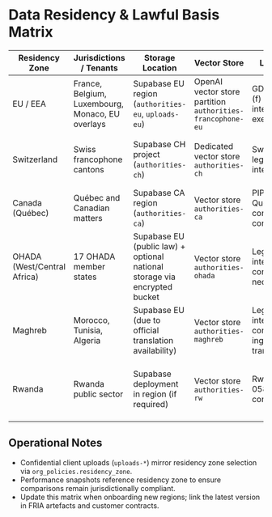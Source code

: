 # Data Residency & Lawful Basis Matrix

| Residency Zone | Jurisdictions / Tenants | Storage Location | Vector Store | Lawful Basis | Additional Controls |
| --- | --- | --- | --- | --- | --- |
| EU / EEA | France, Belgium, Luxembourg, Monaco, EU overlays | Supabase EU region (`authorities-eu`, `uploads-eu`) | OpenAI vector store partition `authorities-francophone-eu` | GDPR Art. 6(1)(f) legitimate interest; DPA executed | SCCs with OpenAI, encryption at rest, audit logging |
| Switzerland | Swiss francophone cantons | Supabase CH project (`authorities-ch`) | Dedicated vector store `authorities-ch` | Swiss FADP legitimate interest | Swiss hosting confirmation, cantonal disclosure |
| Canada (Québec) | Québec and Canadian matters | Supabase CA region (`authorities-ca`) | Vector store `authorities-ca` | PIPEDA / Québec Law 25 consent (client contract) | Residency lock, bilingual notices |
| OHADA (West/Central Africa) | 17 OHADA member states | Supabase EU (public law) + optional national storage via encrypted bucket | Vector store `authorities-ohada` | Legitimate interest + contractual necessity | OHADA compliance clause, CCJA provenance logs |
| Maghreb | Morocco, Tunisia, Algeria | Supabase EU (due to official translation availability) | Vector store `authorities-maghreb` | Legitimate interest; local consent when ingesting translations | Translation banner, Arabic binding disclaimer |
| Rwanda | Rwanda public sector | Supabase deployment in region (if required) | Vector store `authorities-rw` | Rwanda Law 058/2021 consent/contract | Data processing addendum, opt-in encrypted cache |

## Operational Notes
- Confidential client uploads (`uploads-*`) mirror residency zone selection via `org_policies.residency_zone`.
- Performance snapshots reference residency zone to ensure comparisons remain jurisdictionally compliant.
- Update this matrix when onboarding new regions; link the latest version in FRIA artefacts and customer contracts.
